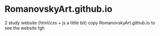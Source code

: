 # RomanovskyArt.github.io
2 study website (html/css + js a little bit)
copy RomanovskyArt.github.io to see the website
fgh
